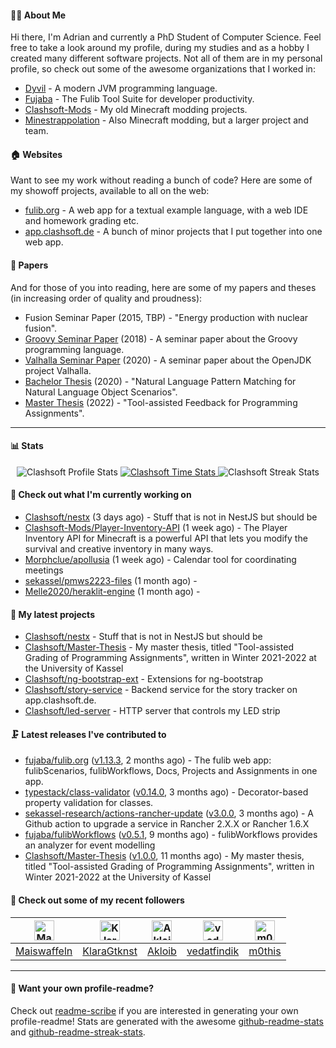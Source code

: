 #### 👨‍💻 About Me

Hi there, I'm Adrian and currently a PhD Student of Computer Science.
Feel free to take a look around my profile, during my studies and as a hobby I created many different software projects.
Not all of them are in my personal profile, so check out some of the awesome organizations that I worked in:

- [Dyvil](https://github.com/Dyvil) - A modern JVM programming language.
- [Fujaba](https://github.com/fujaba) - The Fulib Tool Suite for developer productivity.
- [Clashsoft-Mods](https://github.com/Clashsoft-Mods) - My old Minecraft modding projects.
- [Minestrappolation](https://github.com/MinestrapTeam) - Also Minecraft modding, but a larger project and team.

#### 🏠 Websites

Want to see my work without reading a bunch of code?
Here are some of my showoff projects, available to all on the web:

- [fulib.org](https://www.fulib.org) - A web app for a textual example language, with a web IDE and homework grading etc.
- [app.clashsoft.de](https://app.clashsoft.de) - A bunch of minor projects that I put together into one web app.

#### 📄 Papers

And for those of you into reading, here are some of my papers and theses (in increasing order of quality and proudness):

- Fusion Seminar Paper (2015, TBP) - "Energy production with nuclear fusion".
- [Groovy Seminar Paper](https://github.com/Clashsoft/Seminar-Groovy) (2018) - A seminar paper about the Groovy programming language.
- [Valhalla Seminar Paper](https://github.com/Clashsoft/Seminar-Valhalla) (2020) - A seminar paper about the OpenJDK project Valhalla.
- [Bachelor Thesis](https://github.com/Clashsoft/Bachelor-Thesis) (2020) - "Natural Language Pattern Matching for Natural Language Object Scenarios".
- [Master Thesis](https://github.com/Clashsoft/Master-Thesis) (2022) - "Tool-assisted Feedback for Programming Assignments".

---

#### 📊 Stats

<div align=center>
  <img src="https://github-readme-stats.vercel.app/api?username=Clashsoft&show_icons=true&theme=dark&count_private=true&icon_color=0075ff&include_all_commits=true" alt="Clashsoft Profile Stats">

    

  <a href="https://wakatime.com/@Clashsoft">
    <img src="https://github-readme-stats.vercel.app/api/wakatime?username=Clashsoft&theme=dark&layout=compact&langs_count=10" alt="Clashsoft Time Stats">
  </a>

  <img src="http://github-readme-streak-stats.herokuapp.com?user=Clashsoft&theme=dark" alt="Clashsoft Streak Stats">
</div>

#### 👷‍ Check out what I'm currently working on

- [Clashsoft/nestx](https://github.com/Clashsoft/nestx) (3 days ago) - Stuff that is not in NestJS but should be
- [Clashsoft-Mods/Player-Inventory-API](https://github.com/Clashsoft-Mods/Player-Inventory-API) (1 week ago) - The Player Inventory API for Minecraft is a powerful API that lets you modify the survival and creative inventory in many ways.
- [Morphclue/apollusia](https://github.com/Morphclue/apollusia) (1 week ago) - Calendar tool for coordinating meetings
- [sekassel/pmws2223-files](https://github.com/sekassel/pmws2223-files) (1 month ago) - 
- [Melle2020/heraklit-engine](https://github.com/Melle2020/heraklit-engine) (1 month ago) - 

#### 🌱 My latest projects

- [Clashsoft/nestx](https://github.com/Clashsoft/nestx) - Stuff that is not in NestJS but should be
- [Clashsoft/Master-Thesis](https://github.com/Clashsoft/Master-Thesis) - My master thesis, titled &#34;Tool-assisted Grading of Programming Assignments&#34;, written in Winter 2021-2022 at the University of Kassel
- [Clashsoft/ng-bootstrap-ext](https://github.com/Clashsoft/ng-bootstrap-ext) - Extensions for ng-bootstrap
- [Clashsoft/story-service](https://github.com/Clashsoft/story-service) - Backend service for the story tracker on app.clashsoft.de.
- [Clashsoft/led-server](https://github.com/Clashsoft/led-server) - HTTP server that controls my LED strip

#### 🗜 Latest releases I've contributed to

- [fujaba/fulib.org](https://github.com/fujaba/fulib.org) ([v1.13.3](https://github.com/fujaba/fulib.org/releases/tag/v1.13.3), 2 months ago) - The fulib web app: fulibScenarios, fulibWorkflows, Docs, Projects and Assignments in one app.
- [typestack/class-validator](https://github.com/typestack/class-validator) ([v0.14.0](https://github.com/typestack/class-validator/releases/tag/v0.14.0), 3 months ago) - Decorator-based property validation for classes.
- [sekassel-research/actions-rancher-update](https://github.com/sekassel-research/actions-rancher-update) ([v3.0.0](https://github.com/sekassel-research/actions-rancher-update/releases/tag/v3.0.0), 3 months ago) - A Github action to upgrade a service in Rancher 2.X.X or Rancher 1.6.X
- [fujaba/fulibWorkflows](https://github.com/fujaba/fulibWorkflows) ([v0.5.1](https://github.com/fujaba/fulibWorkflows/releases/tag/v0.5.1), 9 months ago) - fulibWorkflows provides an analyzer for event modelling
- [Clashsoft/Master-Thesis](https://github.com/Clashsoft/Master-Thesis) ([v1.0.0](https://github.com/Clashsoft/Master-Thesis/releases/tag/v1.0.0), 11 months ago) - My master thesis, titled &#34;Tool-assisted Grading of Programming Assignments&#34;, written in Winter 2021-2022 at the University of Kassel

#### 🚶 Check out some of my recent followers

| [<img src="https://github.com/Maiswaffeln.png?size=128" alt="Maiswaffeln Profile Avatar" width="32">](https://github.com/Maiswaffeln)| [<img src="https://github.com/KlaraGtknst.png?size=128" alt="KlaraGtknst Profile Avatar" width="32">](https://github.com/KlaraGtknst)| [<img src="https://github.com/Akloib.png?size=128" alt="Akloib Profile Avatar" width="32">](https://github.com/Akloib)| [<img src="https://github.com/vedatfindik.png?size=128" alt="vedatfindik Profile Avatar" width="32">](https://github.com/vedatfindik)| [<img src="https://github.com/m0this.png?size=128" alt="m0this Profile Avatar" width="32">](https://github.com/m0this)|
|:---:|:---:|:---:|:---:|:---:|
| [Maiswaffeln](https://github.com/Maiswaffeln)| [KlaraGtknst](https://github.com/KlaraGtknst)| [Akloib](https://github.com/Akloib)| [vedatfindik](https://github.com/vedatfindik)| [m0this](https://github.com/m0this)|

---

#### 📇 Want your own profile-readme?
Check out [readme-scribe](https://github.com/muesli/readme-scribe) if you are interested in generating your own profile-readme!
Stats are generated with the awesome [github-readme-stats](https://github.com/anuraghazra/github-readme-stats) and [github-readme-streak-stats](https://github.com/DenverCoder1/github-readme-streak-stats).
